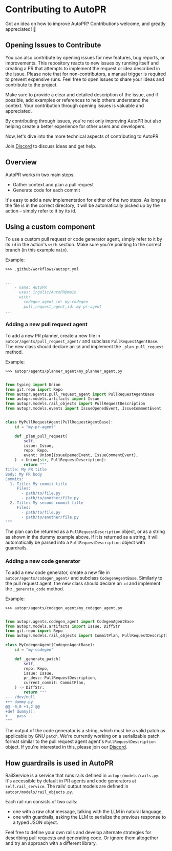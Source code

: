 # Contributing to AutoPR

Got an idea on how to improve AutoPR?
Contributions welcome, and greatly appreciated! 🙏

## Opening Issues to Contribute

You can also contribute by opening issues for new features, bug reports, or improvements. This repository reacts to new issues by running itself and creating a PR that attempts to implement the request or idea described in the issue. Please note that for non-contributors, a manual trigger is required to prevent expensive runs. Feel free to open issues to share your ideas and contribute to the project.

Make sure to provide a clear and detailed description of the issue, and if possible, add examples or references to help others understand the context. Your contribution through opening issues is valuable and appreciated.

By contributing through issues, you're not only improving AutoPR but also helping create a better experience for other users and developers.

Now, let's dive into the more technical aspects of contributing to AutoPR.

Join [Discord](https://discord.gg/ykk7Znt3K6) to discuss ideas and get help.

## Overview

AutoPR works in two main steps:
- Gather context and plan a pull request
- Generate code for each commit

It's easy to add a new implementation for either of the two steps. 
As long as the file is in the correct directory, it will be automatically picked up by the action – simply refer to it by its id.

## Using a custom component

To use a custom pull request or code generator agent, simply refer to it by its `id` in the action's `with` section.
Make sure you're pointing to the correct branch (in this example `main`).

Example:

`>>> .github/workflows/autopr.yml`
```yaml

...
    - name: AutoPR
      uses: irgolic/AutoPR@main
      with:
        codegen_agent_id: my-codegen
        pull_request_agent_id: my-pr-agent
...
```

### Adding a new pull request agent

To add a new PR planner, create a new file in `autopr/agents/pull_request_agent/` and subclass `PullRequestAgentBase`. 
The new class should declare an `id` and implement the `_plan_pull_request` method.

Example:

`>>> autopr/agents/planner_agent/my_planner_agent.py`
```python

from typing import Union
from git.repo import Repo
from autopr.agents.pull_request_agent import PullRequestAgentBase
from autopr.models.artifacts import Issue
from autopr.models.rail_objects import PullRequestDescription
from autopr.models.events import IssueOpenedEvent, IssueCommentEvent


class MyPullRequestAgent(PullRequestAgentBase):
    id = "my-pr-agent"

    def _plan_pull_request(
        self, 
        issue: Issue, 
        repo: Repo,
        event: Union[IssueOpenedEvent, IssueCommentEvent],
    ) -> Union[str, PullRequestDescription]:
        return """
Title: My PR title
Body: My PR body
Commits:
  1. Title: My commit title
     Files:
       - path/to/file.py
       - path/to/another/file.py
  2. Title: My second commit title
     Files:
       - path/to/file.py
       - path/to/another/file.py
"""
```

The plan can be returned as a `PullRequestDescription` object, or as a string as shown in the dummy example above.
If it is returned as a string, it will automatically be parsed into a `PullRequestDescription` object with guardrails.


### Adding a new code generator

To add a new code generator, create a new file in `autopr/agents/codegen_agent/` and subclass `CodegenAgentBase`. 
Similarly to the pull request agent, the new class should declare an `id` and implement the `_generate_code` method.

Example:

`>>> autopr/agents/codegen_agent/my_codegen_agent.py`
```python

from autopr.agents.codegen_agent import CodegenAgentBase
from autopr.models.artifacts import Issue, DiffStr
from git.repo import Repo
from autopr.models.rail_objects import CommitPlan, PullRequestDescription

class MyCodegenAgent(CodegenAgentBase):
    id = "my-codegen"

    def _generate_patch(
        self,
        repo: Repo,
        issue: Issue,
        pr_desc: PullRequestDescription,
        current_commit: CommitPlan,
    ) -> DiffStr:    
        return """
--- /dev/null
+++ dummy.py
@@ -0,0 +1,2 @@
+def dummy():
+    pass
"""
```

The output of the code generator is a string, which must be a valid patch as applicable by GNU `patch`.
We're currently working on a serializable patch format similar to the pull request agent agent's `PullRequestDescription` object.
If you're interested in this, please join our [Discord](https://discord.gg/ykk7Znt3K6).

## How guardrails is used in AutoPR

RailService is a service that runs rails defined in `autopr/models/rails.py`. 
It's accessible by default in PR agents and code generators at `self.rail_service`.
The rails' output models are defined in `autopr/models/rail_objects.py`.

Each rail run consists of two calls:
- one with a raw chat message, talking with the LLM in natural language,
- one with guardrails, asking the LLM to serialize the previous response to a typed JSON object.

Feel free to define your own rails and develop alternate strategies for describing pull requests and generating code. 
Or ignore them altogether and try an approach with a different library.
